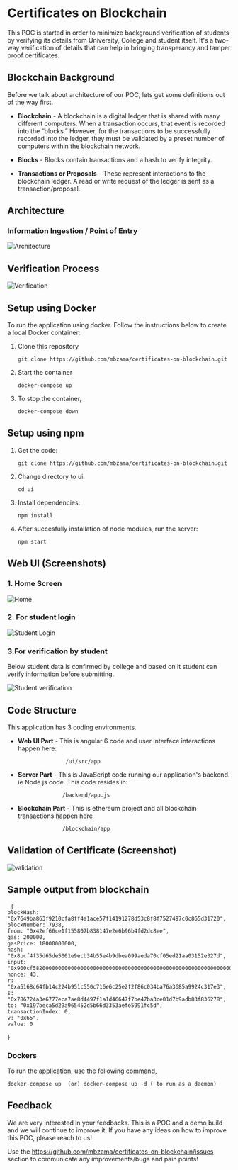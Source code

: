 # Certificates on Blockchain


This POC is started in order to minimize background verification of students by verifying its details from University, College and student itself. It's a two-way verification of details that can help in bringing transperancy and tamper proof certificates.




## Blockchain Background


Before we talk about architecture of our POC, lets get some definitions out of the way first.



* **Blockchain** - A blockchain is a digital ledger that is shared with many different computers. When a transaction occurs, that event is recorded into the “blocks.” However, for the transactions to be successfully recorded into the ledger, they must be validated by a preset number of computers within the blockchain network.



* **Blocks** - Blocks contain transactions and a hash to verify integrity.



* **Transactions or Proposals** - These represent interactions to the blockchain ledger. A read or write request of the ledger is sent as a transaction/proposal.





## Architecture

### Information Ingestion / Point of Entry

![Architecture](https://raw.githubusercontent.com/mbzama/certificates-on-blockchain/master/ui/sreenshots/architecture.png)




## Verification Process

![Verification](https://raw.githubusercontent.com/mbzama/certificates-on-blockchain/master/ui/sreenshots/verification.png)




## Setup using Docker


To run the application using docker. Follow the instructions below to create a local Docker container:


   1. Clone this repository
   
          git clone https://github.com/mbzama/certificates-on-blockchain.git
          

   2. Start the container

          docker-compose up 
          

   3. To stop the container,

          docker-compose down 
          
   
   

   
## Setup using npm


   1. Get the code:

          git clone https://github.com/mbzama/certificates-on-blockchain.git
          

   2. Change directory to ui:

          cd ui
          

   3. Install dependencies:

          npm install
          

   4. After succesfully installation of node modules, run the server:

          npm start
          
          
  
  
  
## Web UI (Screenshots)



### 1. Home Screen

   ![Home](https://raw.githubusercontent.com/mbzama/certificates-on-blockchain/master/ui/sreenshots/home.png)



 ### 2. For student login

   ![Student Login](https://raw.githubusercontent.com/mbzama/certificates-on-blockchain/master/ui/sreenshots/student.png)




 ### 3.For verification by student


   Below student data is confirmed by college and based on it student can verify information before submitting.


   ![Student verification](https://raw.githubusercontent.com/mbzama/certificates-on-blockchain/master/ui/sreenshots/student2.png)





## Code Structure



This application has 3 coding environments.



* **Web UI Part** - This is angular 6 code and user interface interactions happen here:
                     
                     /ui/src/app
                     
                     
                     
* **Server Part** - This is JavaScript code running our application's backend. ie Node.js code. This code resides in:

                    /backend/app.js
                    
                    
                    
* **Blockchain Part** - This is ethereum project and all blockchain transactions happen here

                    /blockchain/app
   
   
 
 ## Validation of Certificate (Screenshot)
 
 
   ![validation](https://raw.githubusercontent.com/mbzama/certificates-on-blockchain/master/ui/sreenshots/validateCertificate.png)
 
   
   
 ## Sample output from blockchain
   
   
     {
    blockHash: "0x7649ba863f9210cfa8ff4a1ace57f14191278d53c8f8f7527497c0c865d31720",
    blockNumber: 7938,
    from: "0x42ef66ce1f155807b838147e2e6b96b4fd2dc8ee",
    gas: 200000,
    gasPrice: 18000000000,
    hash: "0x8bcf4f35d65de5061e9ecb34b55e4b9dbea099aeda70cf05ed21aa03152e327d",
    input: "0x900cf5820000000000000000000000000000000000000000000000000000000000000020000000000000000000000000000000000000000000000000000000000000004033313232663166656461616631343232323136383230633937373433643431363138396266363735363334343438383166333836616365396433376162656136",
    nonce: 43,
    r: "0xa5168c64fb14c224b951c550c716e6c25e2f2f86c034ba76a3685a9924c317e3",
    s: "0x786724a3e6777eca7ae8d4497f1a1d46647f7be47ba3ce01d7b9adb83f836278",
    to: "0x197beca5d29a965452d5b66d3353aefe5991fc5d",
    transactionIndex: 0,
    v: "0x65",
    value: 0
  }
   
 ### Dockers
 
 To run the application, use the following command,
 
 `
 docker-compose up 
        (or)
 docker-compose up -d ( to run as a daemon)
 `
 
   
 ## Feedback
 
 
 We are very interested in your feedbacks. This is a POC and a demo build and we will continue to improve it. If you have any  ideas on how to improve this POC, please reach to us!
 
 Use the https://github.com/mbzama/certificates-on-blockchain/issues section to communicate any improvements/bugs and pain points!
 
 
